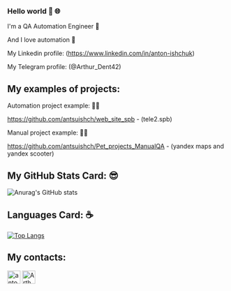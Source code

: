 ### Hello world 👋 :globe_with_meridians:


I'm a QA Automation Engineer :robot:

And I love automation :sparkling_heart:

My Linkedin profile: (https://www.linkedin.com/in/anton-ishchuk)

My Telegram profile: (@Arthur_Dent42)

## My examples of projects:
Automation project example: :man_technologist:

https://github.com/antsuishch/web_site_spb - (tele2.spb)

Manual project example: :technologist:

https://github.com/antsuishch/Pet_projects_ManualQA - (yandex maps and yandex scooter)

## My GitHub Stats Card: :sunglasses:
![Anurag's GitHub stats](https://github-readme-stats.vercel.app/api?username=antsuishch&show_icons=true&theme=tokyonight)

## Languages Card: :coffee:	
[![Top Langs](https://github-readme-stats.vercel.app/api/top-langs/?username=antsuishch&layout=compact)](https://github.com/antsuishch)


## My contacts:
<a href="https://www.linkedin.com/in/anton-ishchuk" target="blank"><img align="center" src="https://www.vectorlogo.zone/logos/linkedin/linkedin-tile.svg" alt="anton-ishchuk" height="30" width="30" /></a>
<a href="https://t.me/Arthur_Dent42" target="blank"><img align="center" src="https://www.vectorlogo.zone/logos/telegram/telegram-icon.svg" alt="Arthur_Dent42" height="30" width="30" /></a>
